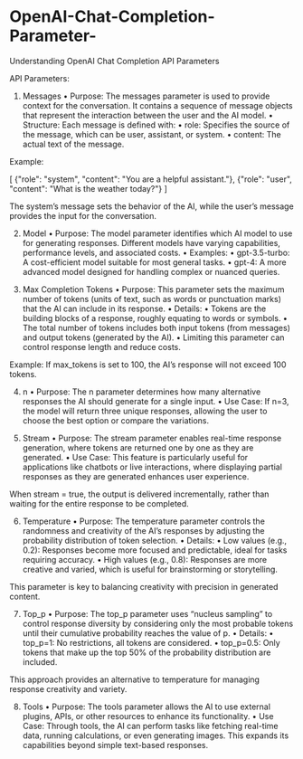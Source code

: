 # OpenAI-Chat-Completion-Parameter-
Understanding OpenAI Chat Completion API Parameters

API Parameters:

1. Messages
	•	Purpose:
The messages parameter is used to provide context for the conversation. It contains a sequence of message objects that represent the interaction between the user and the AI model.
	•	Structure:
Each message is defined with:
	•	role: Specifies the source of the message, which can be user, assistant, or system.
	•	content: The actual text of the message.

Example:

[
  {"role": "system", "content": "You are a helpful assistant."},
  {"role": "user", "content": "What is the weather today?"}
]

The system’s message sets the behavior of the AI, while the user’s message provides the input for the conversation.


2. Model
	•	Purpose:
The model parameter identifies which AI model to use for generating responses. Different models have varying capabilities, performance levels, and associated costs.
	•	Examples:
	•	gpt-3.5-turbo: A cost-efficient model suitable for most general tasks.
	•	gpt-4: A more advanced model designed for handling complex or nuanced queries.


3. Max Completion Tokens
	•	Purpose:
This parameter sets the maximum number of tokens (units of text, such as words or punctuation marks) that the AI can include in its response.
	•	Details:
	•	Tokens are the building blocks of a response, roughly equating to words or symbols.
	•	The total number of tokens includes both input tokens (from messages) and output tokens (generated by the AI).
	•	Limiting this parameter can control response length and reduce costs.

Example: If max_tokens is set to 100, the AI’s response will not exceed 100 tokens.


4. n
	•	Purpose:
The n parameter determines how many alternative responses the AI should generate for a single input.
	•	Use Case:
If n=3, the model will return three unique responses, allowing the user to choose the best option or compare the variations.


5. Stream
	•	Purpose:
The stream parameter enables real-time response generation, where tokens are returned one by one as they are generated.
	•	Use Case:
This feature is particularly useful for applications like chatbots or live interactions, where displaying partial responses as they are generated enhances user experience.

When stream = true, the output is delivered incrementally, rather than waiting for the entire response to be completed.


6. Temperature
	•	Purpose:
The temperature parameter controls the randomness and creativity of the AI’s responses by adjusting the probability distribution of token selection.
	•	Details:
	•	Low values (e.g., 0.2): Responses become more focused and predictable, ideal for tasks requiring accuracy.
	•	High values (e.g., 0.8): Responses are more creative and varied, which is useful for brainstorming or storytelling.

This parameter is key to balancing creativity with precision in generated content.


7. Top_p
	•	Purpose:
The top_p parameter uses “nucleus sampling” to control response diversity by considering only the most probable tokens until their cumulative probability reaches the value of p.
	•	Details:
	•	top_p=1: No restrictions, all tokens are considered.
	•	top_p=0.5: Only tokens that make up the top 50% of the probability distribution are included.

This approach provides an alternative to temperature for managing response creativity and variety.


8. Tools
	•	Purpose:
The tools parameter allows the AI to use external plugins, APIs, or other resources to enhance its functionality.
	•	Use Case:
Through tools, the AI can perform tasks like fetching real-time data, running calculations, or even generating images. This expands its capabilities beyond simple text-based responses.
